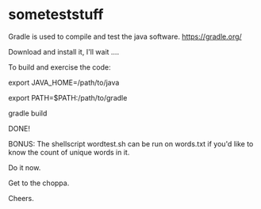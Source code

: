 # someteststuff

Gradle is used to compile and test the java software. https://gradle.org/

Download and install it, I'll wait ....

To build and exercise the code:

export JAVA_HOME=/path/to/java

export PATH=$PATH:/path/to/gradle

gradle build

DONE!

BONUS: The shellscript wordtest.sh can be run on words.txt if you'd like to know the count of unique words in it.

Do it now.

Get to the choppa.

Cheers.
